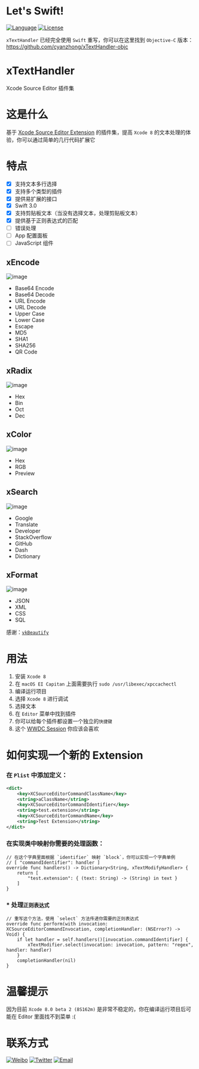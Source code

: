 # Let's Swift!
[![Language](https://img.shields.io/badge/language-Swift%203.0-orange.svg)](https://swift.org/)
[![License](https://img.shields.io/badge/license-MIT-blue.svg)](https://github.com/cyanzhong/xTextHandler/blob/master/LICENSE)

`xTextHandler` 已经完全使用 `Swift` 重写，你可以在这里找到 `Objective-C` 版本：https://github.com/cyanzhong/xTextHandler-objc

# xTextHandler
Xcode Source Editor 插件集

# 这是什么
基于 [Xcode Source Editor Extension](https://developer.apple.com/videos/play/wwdc2016/414/) 的插件集，提高 `Xcode 8` 的文本处理的体验，你可以通过简单的几行代码扩展它

# 特点
- [x] 支持文本多行选择
- [x] 支持多个类型的插件
- [x] 提供易扩展的接口
- [x] Swift 3.0
- [x] 支持剪贴板文本（当没有选择文本，处理剪贴板文本）
- [x] 提供基于正则表达式的匹配
- [ ] 错误处理
- [ ] App 配置面板
- [ ] JavaScript 组件

## xEncode
![image](https://raw.githubusercontent.com/cyanzhong/xTextHandler/master/GIFs/xEncode.gif)
- Base64 Encode
- Base64 Decode
- URL Encode
- URL Decode
- Upper Case
- Lower Case
- Escape
- MD5
- SHA1
- SHA256
- QR Code

## xRadix
![image](https://raw.githubusercontent.com/cyanzhong/xTextHandler/master/GIFs/xRadix.gif)
- Hex
- Bin
- Oct
- Dec

## xColor
![image](https://raw.githubusercontent.com/cyanzhong/xTextHandler/master/GIFs/xColor.gif)
- Hex
- RGB
- Preview

## xSearch
![image](https://raw.githubusercontent.com/cyanzhong/xTextHandler/master/GIFs/xSearch.gif)
- Google
- Translate
- Developer
- StackOverflow
- GitHub
- Dash
- Dictionary

## xFormat
![image](https://raw.githubusercontent.com/cyanzhong/xTextHandler/master/GIFs/xFormat.gif)
- JSON
- XML
- CSS
- SQL

感谢：[`vkBeautify`](https://github.com/vkiryukhin/vkBeautify)

# 用法
1. 安装 `Xcode 8`
2. 在 `macOS EI Capitan` 上面需要执行 `sudo /usr/libexec/xpccachectl`
3. 编译运行项目
4. 选择 `Xcode 8` 进行调试
5. 选择文本
6. 在 `Editor` 菜单中找到插件
7. 你可以给每个插件都设置一个独立的`快捷键`
8. 这个 [WWDC Session](https://developer.apple.com/videos/play/wwdc2016/414/) 你应该会喜欢

# 如何实现一个新的 Extension
### 在 `Plist` 中添加定义：
```xml
<dict>
    <key>XCSourceEditorCommandClassName</key>
    <string>aClassName</string>
    <key>XCSourceEditorCommandIdentifier</key>
    <string>test.extension</string>
    <key>XCSourceEditorCommandName</key>
    <string>Test Extension</string>
</dict>
```
### 在实现类中映射你需要的处理函数：
```objc
// 在这个字典里面根据 `identifier` 映射 `block`，你可以实现一个字典单例
// [ "commandIdentifier": handler ]
override func handlers() -> Dictionary<String, xTextModifyHandler> {
    return [
        "test.extension": { (text: String) -> (String) in text }
    ]
}
```
### * 处理`正则表达式`
```objc
// 重写这个方法，使用 `select` 方法传递你需要的正则表达式
override func perform(with invocation: XCSourceEditorCommandInvocation, completionHandler: (NSError?) -> Void) {
    if let handler = self.handlers()[invocation.commandIdentifier] {
        xTextModifier.select(invocation: invocation, pattern: "regex", handler: handler)
    }
    completionHandler(nil)
}
```

# 温馨提示
因为目前 `Xcode 8.0 beta 2 (8S162m)` 是非常不稳定的，你在编译运行项目后可能在 Editor 里面找不到菜单 :(

# 联系方式
[![Weibo](https://img.shields.io/badge/weibo-%20@StackOverflowError%20-red.svg)](http://weibo.com/0x00eeee/)
[![Twitter](https://img.shields.io/badge/twitter-@cyanapps-green.svg)](https://twitter.com/cyanapps)
[![Email](https://img.shields.io/badge/email-log.e@qq.com-blue.svg)](mailto:log.e@qq.com)
